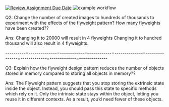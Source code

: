 [![Review Assignment Due Date](https://classroom.github.com/assets/deadline-readme-button-24ddc0f5d75046c5622901739e7c5dd533143b0c8e959d652212380cedb1ea36.svg)](https://classroom.github.com/a/oKs9cMRq)
![example workflow](https://github.com/cpit252/lab-7-TareqB1/actions/workflows/classroom.yml/badge.svg)

Q2: Change the number of created images to hundreds of thousands to experiment with the effects of the flyweight pattern? How many flyweights have been created??

Ans: Changing it to 20000 will result in 4 flyweights
     Changing it to hundred thousand will also result in 4 flyweights.

----------=--------------=------------=------------=--------------=---------------=-------------=-------------=--------------

Q3: Explain how the flyweight design pattern reduces the number of objects stored in memory compared to storing all objects in memory??

Ans:    The Flyweight pattern suggests that you stop storing the extrinsic state inside the object. 
        Instead, you should pass this state to specific methods which rely on it.
        Only the intrinsic state stays within the object, letting you reuse it in different contexts.
        As a result, you’d need fewer of these objects.

